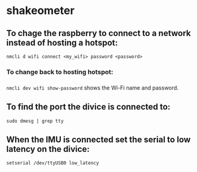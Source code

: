 # shakeometer

## To chage the raspberry to connect to a network instead of hosting a hotspot:
`nmcli d wifi connect <my_wifi> password <password>`

### To change back to hosting hotspot:

###
`nmcli dev wifi show-password` shows the Wi-Fi name and password.

## To find the port the divice is connected to:
`sudo dmesg | grep tty`

## When the IMU is connected set the serial to low latency on the divice:
`setserial /dev/ttyUSB0 low_latency`

